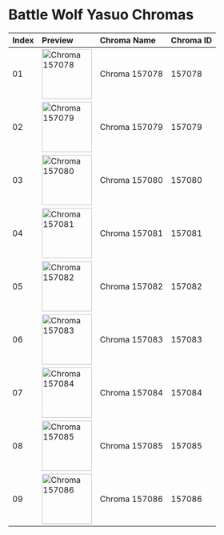# Battle Wolf Yasuo Chromas

| Index | Preview | Chroma Name | Chroma ID |
|:---|:---|:---|:---|
| 01 | <img src='https://raw.communitydragon.org/latest/plugins/rcp-be-lol-game-data/global/default/v1/champion-chroma-images/157/157078.png' alt='Chroma 157078' width='100'> | Chroma 157078 | 157078 |
| 02 | <img src='https://raw.communitydragon.org/latest/plugins/rcp-be-lol-game-data/global/default/v1/champion-chroma-images/157/157079.png' alt='Chroma 157079' width='100'> | Chroma 157079 | 157079 |
| 03 | <img src='https://raw.communitydragon.org/latest/plugins/rcp-be-lol-game-data/global/default/v1/champion-chroma-images/157/157080.png' alt='Chroma 157080' width='100'> | Chroma 157080 | 157080 |
| 04 | <img src='https://raw.communitydragon.org/latest/plugins/rcp-be-lol-game-data/global/default/v1/champion-chroma-images/157/157081.png' alt='Chroma 157081' width='100'> | Chroma 157081 | 157081 |
| 05 | <img src='https://raw.communitydragon.org/latest/plugins/rcp-be-lol-game-data/global/default/v1/champion-chroma-images/157/157082.png' alt='Chroma 157082' width='100'> | Chroma 157082 | 157082 |
| 06 | <img src='https://raw.communitydragon.org/latest/plugins/rcp-be-lol-game-data/global/default/v1/champion-chroma-images/157/157083.png' alt='Chroma 157083' width='100'> | Chroma 157083 | 157083 |
| 07 | <img src='https://raw.communitydragon.org/latest/plugins/rcp-be-lol-game-data/global/default/v1/champion-chroma-images/157/157084.png' alt='Chroma 157084' width='100'> | Chroma 157084 | 157084 |
| 08 | <img src='https://raw.communitydragon.org/latest/plugins/rcp-be-lol-game-data/global/default/v1/champion-chroma-images/157/157085.png' alt='Chroma 157085' width='100'> | Chroma 157085 | 157085 |
| 09 | <img src='https://raw.communitydragon.org/latest/plugins/rcp-be-lol-game-data/global/default/v1/champion-chroma-images/157/157086.png' alt='Chroma 157086' width='100'> | Chroma 157086 | 157086 |
